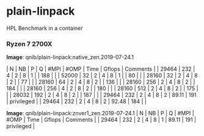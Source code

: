 # plain-linpack
HPL Benchmark in a container

### Ryzen 7 2700X

**Image**: qnib/plain-linpack:native_zen.2019-07-24.1

|   N   |  NB | P | Q | #MPI | #OMP | Time | Gflops | Comments |
| 29464 | 232 | 4 | 2 |   8  |   1  |  | 188    | |
| 52000 | 32  | 2 | 4 |   8  |   1  |  | 80    | |
| 28160 | 32  | 2 | 4 |   8  |   2  |  | 77    | |
| 28160 | 64  | 2 | 4 |   8  |   2  |  | 136 | |
| 28160 | 256 | 2 | 4 |   8  |   2  |  | 184 | |
| 28160 | 256 | 4 | 2 |   8  |   2  |  | 180 | |
| 28160 | 512 | 2 | 4 |   8  |   2  |  | 175 | |
| 28032 | 192 | 2 | 4 |   8  |   2  |  | 187 | |
| 29464 | 232 | 2 | 4 |   8  |   2  | 89.11 | 191 | privileged |
| 29464 | 232 | 2 | 4 |   8  |   2  | 92.48 |  184 | |

**Image**: qnib/plain-linpack:znver1_zen.2019-07-24.1
|   N   |  NB | P | Q | #MPI | #OMP | Time | Gflops | Comments |
| 29464 | 232 | 2 | 4 |   8  |   1  | 89.11 | 191 | privileged |

